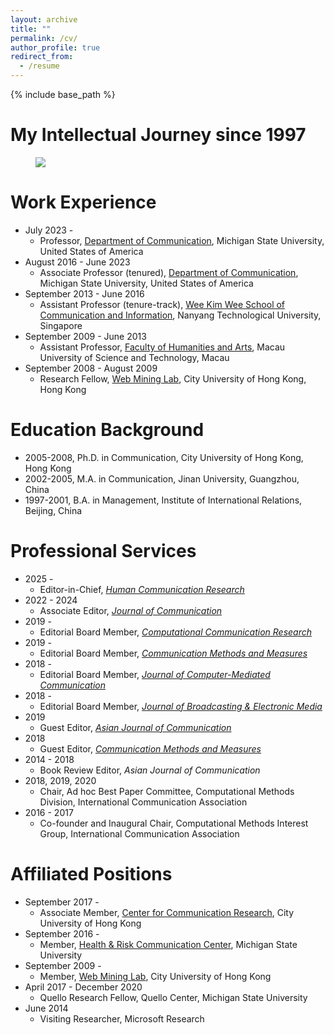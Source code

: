 ```yaml
---
layout: archive
title: ""
permalink: /cv/
author_profile: true
redirect_from:
  - /resume
---
```

{% include base_path %}

My Intellectual Journey since 1997
=====
<figure>
  <img src="/assets/images/intellectual journey.png">
</figure>

Work Experience
======
* July 2023 -
  * Professor, [Department of Communication](https://comartsci.msu.edu/departments/communication), Michigan State University, United States of America
* August 2016 - June 2023
  * Associate Professor (tenured), [Department of Communication](https://comartsci.msu.edu/departments/communication), Michigan State University, United States of America
* September 2013 - June 2016
  * Assistant Professor (tenure-track), [Wee Kim Wee School of Communication and Information](https://www.ntu.edu.sg/wkwsci), Nanyang Technological University, Singapore
* September 2009 - June 2013
  * Assistant Professor, [Faculty of Humanities and Arts](https://www.must.edu.mo/fa), Macau University of Science and Technology, Macau
* September 2008 - August 2009
  * Research Fellow, [Web Mining Lab](http://weblab.com.cityu.edu.hk/), City University of Hong Kong, Hong Kong

Education Background
======
* 2005-2008, Ph.D. in Communication, City University of Hong Kong, Hong Kong
* 2002-2005, M.A. in Communication, Jinan University, Guangzhou, China
* 1997-2001, B.A. in Management, Institute of International Relations, Beijing, China

Professional Services
=====
* 2025 -
  * Editor-in-Chief, *[Human Communication Research](https://academic.oup.com/hcr)* 
* 2022 - 2024
  * Associate Editor, *[Journal of Communication](https://academic.oup.com/joc/pages/Editorial_Board)*
* 2019 - 
  * Editorial Board Member, *[Computational Communication Research](https://computationalcommunication.org/ccr/about/editorialTeam)*
* 2019 - 
  * Editorial Board Member, *[Communication Methods and Measures](https://www.tandfonline.com/action/journalInformation?show=editorialBoard&journalCode=hcms20)*
* 2018 - 
  * Editorial Board Member, *[Journal of Computer-Mediated Communication](https://academic.oup.com/jcmc/pages/Editorial_Board)*
* 2018 - 
  * Editorial Board Member, *[Journal of Broadcasting & Electronic Media](https://www.tandfonline.com/action/journalInformation?show=editorialBoard&journalCode=hbem20)*
* 2019
  * Guest Editor, *[Asian Journal of Communication](https://www.tandfonline.com/toc/rajc20/29/3)* 
* 2018
  * Guest Editor, *[Communication Methods and Measures](https://www.tandfonline.com/toc/hcms20/12/2-3)* 
* 2014 - 2018
  * Book Review Editor, *Asian Journal of Communication*
* 2018, 2019, 2020
  * Chair, Ad hoc Best Paper Committee, Computational Methods Division, International Communication Association
* 2016 - 2017
  * Co-founder and Inaugural Chair, Computational Methods Interest Group, International Communication Association

Affiliated Positions
=====
* September 2017 - 	
  * Associate Member, [Center for Communication Research](https://ccr.cityu.edu.hk/), City University of Hong Kong
* September 2016 - 	
  * Member, [Health & Risk Communication Center](https://hrcc.cas.msu.edu/), Michigan State University
* September 2009 - 	
  * Member, [Web Mining Lab](http://weblab.com.cityu.edu.hk/), City University of Hong Kong
* April 2017 - December 2020	
  * Quello Research Fellow, Quello Center, Michigan State University
* June 2014	
  * Visiting Researcher, Microsoft Research

